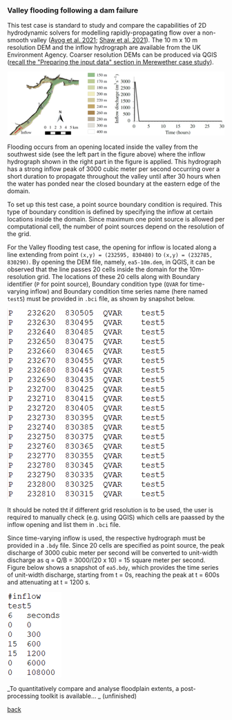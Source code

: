 ### Valley flooding following a dam failure

This test case is standard to study and compare the capabilities of 2D hydrodynamic solvers for modelling rapidly-propagating flow over a non-smooth valley ([Ayog et al. 2021](https://www.sciencedirect.com/science/article/abs/pii/S0022169420313858); [Shaw et al. 2021](https://gmd.copernicus.org/preprints/gmd-2020-340/)). The 10 m x 10 m resolution DEM and the inflow hydrograph are available from the UK Environment Agency. Coarser resolution DEMs can be produced via QGIS ([recall the "Preparing the input data" section in Merewether case study](/Merewether2.md)).


![Image](/Figures/Fig_7G.jpg)


Flooding occurs from an opening located inside the valley from the southwest side (see the left part in the figure above) where the inflow hydrograph shown in the right part in the figure is applied. This hydrograph has a strong inflow peak of 3000 cubic meter per second occurring over a short duration to propagate throughout the valley until after 30 hours when the water has ponded near the closed boundary at the eastern edge of the domain. 

To set up this test case, a point source boundary condition is required. This type of boundary condition is defined by specifying the inflow at certain locations inside the domain. Since maximum one point source is allowed per computational cell, the number of point sources depend on the resolution of the grid. 

For the Valley flooding test case, the opening for inflow is located along a line extending from point `(x,y) = (232595, 830480)` to `(x,y) = (232785, 830290)`. By opening the DEM file, namely, `ea5-10m.dem`, in QGIS, it can be observed that the line passes 20 cells inside the domain for the 10m-resolution grid. The locations of these 20 cells along with Boundary identifier (`P` for point source), Boundary condition type (`QVAR` for time-varying inflow) and Boundary condition time series name (here named `test5`) must be provided in `.bci` file, as shown by snapshot below.

![image](/Figures/ea5_1.PNG)

It should be noted tht if different grid resolution is to be used, the user is required to manually check (e.g. using QGIS) which cells are paassed by the inflow opening and list them in `.bci` file. 

Since time-varying inflow is used, the respective hydrograph must be provided in a `.bdy` file. Since 20 cells are specified as point source, the peak discharge of 3000 cubic meter per second will be converted to unit-width discharge as q = Q/B = 3000/(20 x 10) = 15 square meter per second. Figure below shows a snapshot of `ea5.bdy`, which provides the time series of unit-width discharge, starting from t = 0s, reaching the peak at t = 600s and attenuating at t = 1200 s. 

![image](/Figures/ea5_2.PNG)


_To quantitatively compare and analyse floodplain extents, a post-processing toolkit is available… _ (unfinished)



[back](/LISFLOOD8.0.md)
